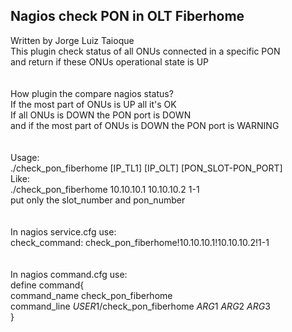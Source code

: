 Nagios check PON in OLT Fiberhome
---
Written by Jorge Luiz Taioque<br>
This plugin check status of all ONUs connected in a specific PON <br>
and return if these ONUs operational state is UP <br>
<br>
<br>
How plugin the compare nagios status?<br>
If the most part of ONUs is UP all it's OK<br>
If all ONUs is DOWN the PON port is DOWN<br>
and if the most part of ONUs is DOWN the PON port is WARNING<br>
<br>
<br>
Usage:<br>
./check_pon_fiberhome [IP_TL1] [IP_OLT] [PON_SLOT-PON_PORT]<br>
Like:<br>
./check_pon_fiberhome 10.10.10.1 10.10.10.2 1-1<br>
put only the slot_number and pon_number<br>
<br>
<br>
In nagios service.cfg use:<br>
check_command:	check_pon_fiberhome!10.10.10.1!10.10.10.2!1-1<br>
<br>
<br>
In nagios command.cfg use:<br>
define command{<br>
        command_name    check_pon_fiberhome<br>
        command_line    $USER1$/check_pon_fiberhome $ARG1$ $ARG2$ $ARG3$<br>
        }<br>





